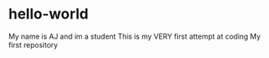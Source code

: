 # hello-world
My name is AJ and im a student
This is my VERY first attempt at coding
My first repository
